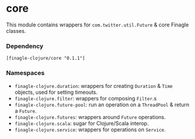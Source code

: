 # core

This module contains wrappers for `com.twitter.util.Future` & core Finagle classes.

### Dependency

    [finagle-clojure/core "0.1.1"]


### Namespaces

* `finagle-clojure.duration`: wrappers for creating `Duration` & `Time` objects, used for setting timeouts.
* `finagle-clojure.filter`: wrappers for composing `Filter`.s
* `finagle-clojure.future-pool`: run an operation on a `ThreadPool` & return a `Future`.
* `finagle-clojure.futures`: wrappers around `Future` operations.
* `finagle-clojure.scala`: sugar for Clojure/Scala interop.
* `finagle-clojure.service`: wrappers for operations on `Service`.
